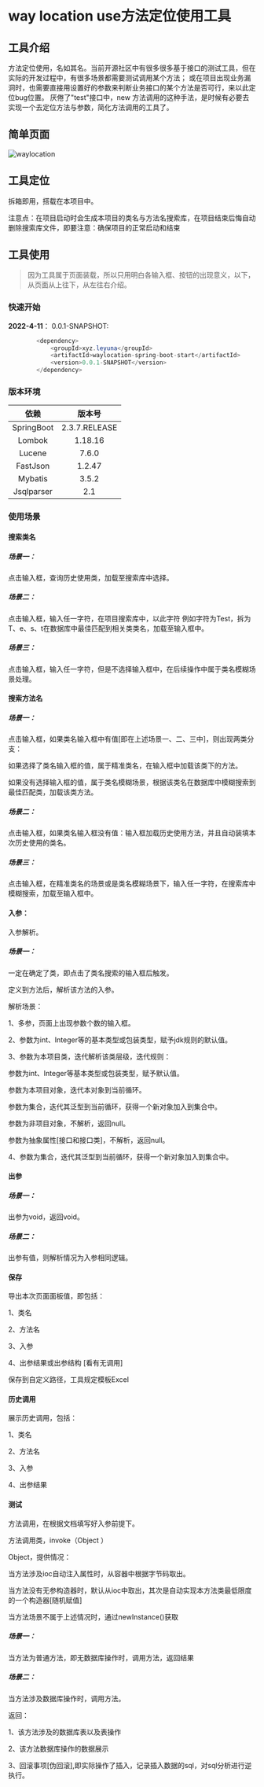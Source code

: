  

# way location use方法定位使用工具

## 工具介绍

方法定位使用，名如其名。当前开源社区中有很多很多基于接口的测试工具，但在实际的开发过程中，有很多场景都需要测试调用某个方法；
或在项目出现业务漏洞时，也需要直接用设置好的参数来判断业务接口的某个方法是否可行，来以此定位bug位置。
厌倦了"test"接口中，new 方法调用的这种手法，是时候有必要去实现一个去定位方法与参数，简化方法调用的工具了。



## 简单页面

![waylocation](https://www.leyuna.xyz/image/2022-04-11/QQ截图20220410224721.png)

## 工具定位

拆箱即用，搭载在本项目中。

注意点：在项目启动时会生成本项目的类名与方法名搜索库，在项目结束后悔自动删除搜索库文件，即要注意：确保项目的正常启动和结束



## 工具使用

>  因为工具属于页面装载，所以只用明白各输入框、按钮的出现意义，以下，从页面从上往下，从左往右介绍。

### 快速开始

**2022-4-11**： 0.0.1-SNAPSHOT:

```java
        <dependency>
            <groupId>xyz.leyuna</groupId>
            <artifactId>waylocation-spring-boot-start</artifactId>
            <version>0.0.1-SNAPSHOT</version>
        </dependency>
```

### 版本环境

|    依赖    |    版本号     |
| :--------: | :-----------: |
| SpringBoot | 2.3.7.RELEASE |
|   Lombok   |    1.18.16    |
|   Lucene   |     7.6.0     |
|  FastJson  |    1.2.47     |
|  Mybatis   |     3.5.2     |
| Jsqlparser |      2.1      |



### 使用场景

#### 搜索类名

##### 场景一：

点击输入框，查询历史使用类，加载至搜索库中选择。

##### 场景二：

点击输入框，输入任一字符，在项目搜索库中，以此字符 例如字符为Test，拆为T、e、s、t在数据库中最佳匹配到相关类类名，加载至输入框中。

##### 场景三：

点击输入框，输入任一字符，但是不选择输入框中，在后续操作中属于类名模糊场景处理。



#### 搜索方法名

##### 场景一：

点击输入框，如果类名输入框中有值[即在上述场景一、二、三中]，则出现两类分支：

如果选择了类名输入框的值，属于精准类名，在输入框中加载该类下的方法。

如果没有选择输入框的值，属于类名模糊场景，根据该类名在数据库中模糊搜索到最佳匹配类，加载该类方法。

##### 场景二：

点击输入框，如果类名输入框没有值：输入框加载历史使用方法，并且自动装填本次历史使用的类名。

##### 场景三：

点击输入框，在精准类名的场景或是类名模糊场景下，输入任一字符，在搜索库中模糊搜索，加载至输入框中。



#### 入参：

入参解析。

##### 场景一：

一定在确定了类，即点击了类名搜索的输入框后触发。

定义到方法后，解析该方法的入参。

解析场景：

1、多参，页面上出现参数个数的输入框。

2、参数为int、Integer等的基本类型或包装类型，赋予jdk规则的默认值。

3、参数为本项目类，迭代解析该类层级，迭代规则：

参数为int、Integer等基本类型或包装类型，赋予默认值。

参数为本项目对象，迭代本对象到当前循环。

参数为集合，迭代其泛型到当前循环，获得一个新对象加入到集合中。

参数为非项目对象，不解析，返回null。

参数为抽象属性[接口和接口类]，不解析，返回null。

4、参数为集合，迭代其泛型到当前循环，获得一个新对象加入到集合中。



#### 出参

##### 场景一：

出参为void，返回void。

##### 场景二：

出参有值，则解析情况为入参相同逻辑。



#### 保存

导出本次页面面板值，即包括：

1、类名

2、方法名

3、入参

4、出参结果或出参结构 [看有无调用]

保存到自定义路径，工具规定模板Excel



#### 历史调用

展示历史调用，包括：

1、类名

2、方法名

3、入参

4、出参结果



#### 测试

方法调用，在根据文档填写好入参前提下。

方法调用类，invoke（Object ）

Object，提供情况：

当方法涉及ioc自动注入属性时，从容器中根据字节码取出。

当方法没有无参构造器时，默认从ioc中取出，其次是自动实现本方法类最低限度的一个构造器[随机赋值]

当方法场景不属于上述情况时，通过newInstance()获取

##### 场景一：

当方法为普通方法，即无数据库操作时，调用方法，返回结果



##### 场景二：

当方法涉及数据库操作时，调用方法。

返回：

1、该方法涉及的数据库表以及表操作

2、该方法数据库操作的数据展示

3、回滚事项[伪回滚],即实际操作了插入，记录插入数据的sql，对sql分析进行逆执行。